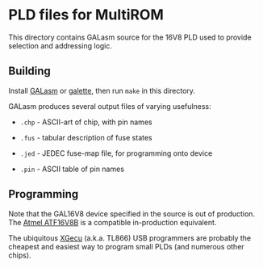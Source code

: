 # PLD files for MultiROM

This directory contains GALasm source for the 16V8 PLD used to provide selection and addressing logic.

## Building

Install [GALasm](https://github.com/daveho/GALasm) or [galette](https://github.com/simon-frankau/galette), then run `make` in this directory.

GALasm produces several output files of varying usefulness:

- `.chp` - ASCII-art of chip, with pin names

- `.fus` - tabular description of fuse states

- `.jed` - JEDEC fuse-map file, for programming onto device

- `.pin` - ASCII table of pin names

## Programming

Note that the GAL16V8 device specified in the source is out of production. The [Atmel ATF16V8B](https://www.microchip.com/en-us/product/ATF16V8B) is a compatible in-production equivalent.

The ubiquitous [XGecu](http://www.autoelectric.cn/en/TL866_main.html) (a.k.a. TL866) USB programmers are probably the cheapest and easiest way to program small PLDs (and numerous other chips).
